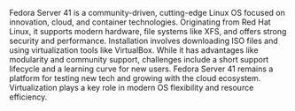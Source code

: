 Fedora Server 41 is a community-driven, cutting-edge Linux OS focused on innovation, cloud, and container technologies. Originating from Red Hat Linux, it supports modern hardware, file systems like XFS, and offers strong security and performance. Installation involves downloading ISO files and using virtualization tools like VirtualBox. While it has advantages like modularity and community support, challenges include a short support lifecycle and a learning curve for new users. Fedora Server 41 remains a platform for testing new tech and growing with the cloud ecosystem. Virtualization plays a key role in modern OS flexibility and resource efficiency.
